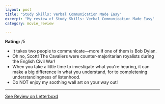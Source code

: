 ```yaml
---
layout: post
title: "Study Skills: Verbal Communication Made Easy"
excerpt: "My review of Study Skills: Verbal Communication Made Easy"
category: movie_review

---
```


**Rating:** /5

* It takes two people to communicate—more if one of them is Bob Dylan.
* Oh no, Scott! The Cavaliers were counter-majoritarian royalists during the English Civil War!
* When you take a little time to investigate what you're hearing, it can make a big difference in what you understand, for to completening understandingness of listenhood.
* Do NOT enjoy my soothing wall art on your way out!


<hr>

[See Review on Letterboxd](https://boxd.it/97HGj1)
